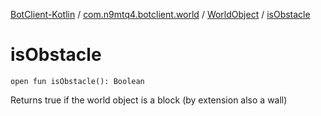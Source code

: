 [BotClient-Kotlin](../../index.md) / [com.n9mtq4.botclient.world](../index.md) / [WorldObject](index.md) / [isObstacle](.)


# isObstacle

`open fun isObstacle(): Boolean`

Returns true if the world object
is a block (by extension also a wall)



